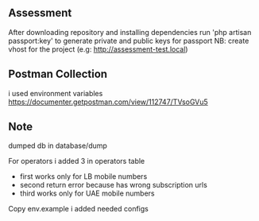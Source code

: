 ## Assessment

After downloading repository and installing dependencies run 'php artisan passport:key' to generate private and public keys
for passport
NB: create vhost for the project (e.g: http://assessment-test.local)

## Postman Collection
i used environment variables
https://documenter.getpostman.com/view/112747/TVsoGVu5

## Note
dumped db in database/dump

For operators i added 3 in operators table
- first works only for LB mobile numbers
- second return error because has wrong subscription urls
- third works only for UAE mobile numbers

Copy env.example i added needed configs 